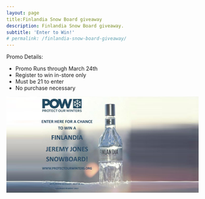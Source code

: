 ```yaml
---
layout: page
title:Finlandia Snow Board giveaway
description: Finlandia Snow Board giveaway.
subtitle: 'Enter to Win!'
# permalink: /finlandia-snow-board-giveaway/
---
```



Promo Details:

* Promo Runs through March 24th
* Register to win in-store only
* Must be 21 to enter
* No purchase necessary

![Finlandia Snow Board giveaway](/assets/images/slider/pow.jpg)